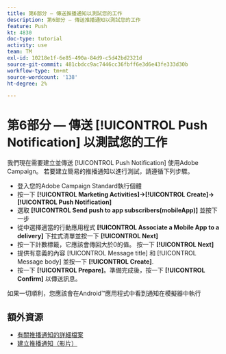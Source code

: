 ```yaml
---
title: 第6部分 — 傳送推播通知以測試您的工作
description: 第6部分 — 傳送推播通知以測試您的工作
feature: Push
kt: 4830
doc-type: tutorial
activity: use
team: TM
exl-id: 10218e1f-6e85-490a-84d9-c5d42bd2321d
source-git-commit: 481cbdcc9ac7446cc36fbff6e3d6e43fe333d30b
workflow-type: tm+mt
source-wordcount: '138'
ht-degree: 2%

---
```


# 第6部分 — 傳送 [!UICONTROL Push Notification] 以測試您的工作

我們現在需要建立並傳送 [!UICONTROL Push Notification] 使用Adobe Campaign。 若要建立簡易的推播通知以進行測試，請遵循下列步驟。

* 登入您的Adobe Campaign Standard執行個體
* 按一下 **[!UICONTROL Marketing Activities]->[!UICONTROL Create]->[!UICONTROL Push Notification]**
* 選取 **[!UICONTROL Send push to app subscribers(mobileApp)]** 並按下一步
* 從中選擇適當的行動應用程式 **[!UICONTROL Associate a Mobile App to a delivery]** 下拉式清單並按一下 **[!UICONTROL Next]**
* 按一下計數標籤，它應該會傳回大於0的值。 按一下 **[!UICONTROL Next]**
* 提供有意義的內容 [!UICONTROL Message title] 和 [!UICONTROL Message body] 並按一下 **[!UICONTROL Create]**.
* 按一下 **[!UICONTROL Prepare]**。準備完成後，按一下 **[!UICONTROL Confirm]** 以傳送訊息。

如果一切順利，您應該會在Android™應用程式中看到通知在模擬器中執行

## 額外資源

* [有關推播通知的詳細檔案](https://experienceleague.adobe.com/docs/campaign-standard/using/communication-channels/push-notifications/about-push-notifications.html?lang=en)
* [建立推播通知（影片）](/help/communication-channels/mobile/push-notifications/creating-a-push-notification.md)
